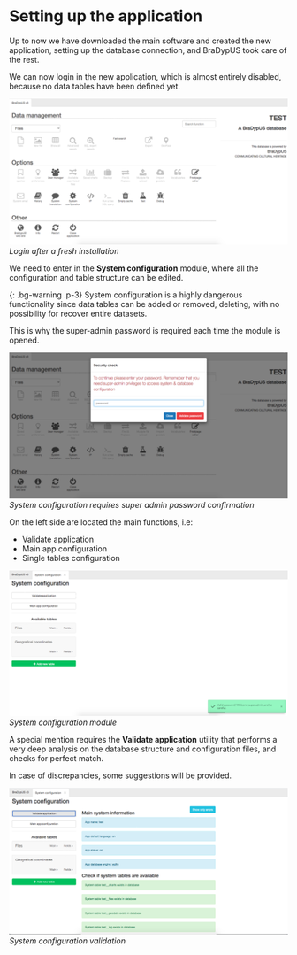 # Setting up the application

Up to now we have downloaded the main software and created the new application,
setting up the database connection, and BraDypUS took care of the rest.

We can now login in the new application, which is almost entirely disabled, because no data tables have been defined yet.

![screenshot](./../images/setup/empty_app.png "Login after a fresh installation") 
*Login after a fresh installation*

We need to enter in the **System configuration** module, where all the configuration
and table structure can be edited.

{: .bg-warning .p-3}
System configuration is a highly dangerous functionality since data tables can be added or removed,
deleting, with no possibility for recover entire datasets.

This is why the super-admin password is required each time the module is opened.

![screenshot](./../images/setup/sys_config_pwd.png "System configuration requires super admin password confirmation") 
*System configuration requires super admin password confirmation*

On the left side are located the main functions, i.e:
- Validate application
- Main app configuration
- Single tables configuration

![screenshot](./../images/setup/sys_config.png "System configuration module") 
*System configuration module*

A special mention requires the **Validate application** utility that performs a very deep
analysis on the database structure and configuration files, and checks for perfect match.

In case of discrepancies, some suggestions will be provided.

![screenshot](./../images/setup/vaildate_app.png "System configuration validation") 
*System configuration validation*
